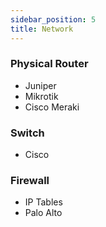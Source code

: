 ```yaml
---
sidebar_position: 5
title: Network
---
```


### Physical Router
- Juniper
- Mikrotik
- Cisco Meraki

### Switch
- Cisco

### Firewall
- IP Tables
- Palo Alto